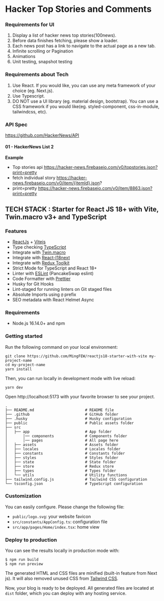 # Hacker Top Stories and Comments 

### Requirements for UI

1. Display a list of hacker news top stories(100news).
2. Before data finishes fetching, please show a loader.
3. Each news post has a link to navigate to the actual page as a new tab.
4. Infinite scrolling or Pagination
5. Animations
6. Unit testing, snapshot testing

### Requirements about Tech

1. Use React. If you would like, you can use any meta framework of your choice
(eg. Next.js).
2. Use Typescript.
3. DO NOT use a UI library (eg. material design, bootstrap). You can use a CSS
framework if you would like(eg. styled-component, css-in-module, tailwindcss,
etc).

### API Spec

https://github.com/HackerNews/API

#### 01 - HackerNews List 2

**Example**

- Top stories api https://hacker-news.firebaseio.com/v0/topstories.json?print=pretty
- fetch individual story https://hacker-news.firebaseio.com/v0/item/{itemId}.json?
- print=pretty https://hacker-news.firebaseio.com/v0/item/8863.json?print=pretty

## TECH STACK : Starter for React JS 18+ with Vite, Twin.macro v3+ and TypeScript

### Features

- [ReactJs](https://reactjs.org/) + [Vitejs](https://vitejs.dev/)
- Type checking [TypeScript](https://www.typescriptlang.org)
- Integrate with [Twin.macro](https://github.com/ben-rogerson/twin.macro)
- Integrate with [React-I18next](https://react.i18next.com/)
- Integrate with [Redux Toolkit](https://redux-toolkit.js.org/)
- Strict Mode for TypeScript and React 18+
- Linter with [ESLint](https://eslint.org) (PancakeSwap eslint)
- Code Formatter with [Prettier](https://prettier.io)
- Husky for Git Hooks
- Lint-staged for running linters on Git staged files
- Absolute Imports using `@` prefix
- SEO metadata with React Helmet Async

### Requirements

- Node.js 16.14.0+ and npm

### Getting started

Run the following command on your local environment:

```shell
git clone https://github.com/MingFEW/reactjs18-starter-with-vite my-project-name
cd my-project-name
yarn install
```

Then, you can run locally in development mode with live reload:

```shell
yarn dev
```

Open http://localhost:5173 with your favorite browser to see your project.

```shell
.
├── README.md                       # README file
├── .github                         # GitHub folder
├── .husky                          # Husky configuration
├── public                          # Public assets folder
├── src
│   ├── app                         # App folder
│       │── components              # Components folder
│       │── pages                   # All page here
│   ├── assets                      # Assets folder
│   ├── locales                     # Locales folder
│   ├── constants                   # Constants folder
│   ├── styles                      # Styles folder
│   ├── state                       # State folder
│   ├── store                       # Redux store
│   ├── types                       # Types folder
│   └── utils                       # Utility functions
├── tailwind.config.js              # Tailwind CSS configuration
└── tsconfig.json                   # TypeScript configuration
```

### Customization

You can easily configure. Please change the following file:

- `public/logo.svg`: your website favicon
- `src/constants/AppConfig.ts`: configuration file
- `src/app/pages/Home/index.tsx`: home view

### Deploy to production

You can see the results locally in production mode with:

```shell
$ npm run build
$ npm run preview
```

The generated HTML and CSS files are minified (built-in feature from Next js). It will also removed unused CSS from [Tailwind CSS](https://tailwindcss.com).

Now, your blog is ready to be deployed. All generated files are located at `dist` folder, which you can deploy with any hosting service.
